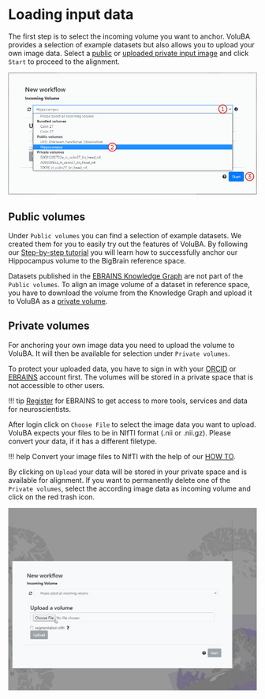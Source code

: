 # Loading input data

The first step is to select the incoming volume you want to anchor. VoluBA provides a selection of example datasets
but also allows you to upload your own image data. Select a [public](#public-volumes)
or [uploaded private input image](#private-volumes) and click `Start` to proceed to the alignment.

![screenshot](images/new_workflow.png)

## Public volumes

Under `Public volumes` you can find a selection of example datasets. We created them for you to easily try out the
features of VoluBA. By following our [Step-by-step tutorial](tutorial.md) you will learn how to successfully anchor our
Hippocampus volume to the BigBrain reference space.

Datasets published in the [EBRAINS Knowledge Graph](https://search.kg.ebrains.eu/) are not part of
the `Public volumes`. To align an image volume of a dataset in reference space, you have to download the volume from the
Knowledge Graph and upload it to VoluBA as a [private volume](#private-volumes).

## Private volumes

For anchoring your own image data you need to upload the volume to VoluBA. It will then be available for selection under
`Private volumes`.

To protect your uploaded data, you have to sign in with your [ORCID](https://orcid.org/)
or [EBRAINS](https://ebrains.eu) account first. The volumes will be stored in a private space that is not accessible to other
users.

!!! tip
    [Register](https://ebrains.eu/register/) for EBRAINS to get access to more tools, services and data for neuroscientists.

After login click on `Choose File` to select the image data you want to upload. VoluBA expects your files to be in NIfTI
format (.nii or .nii.gz). Please convert your data, if it has a different filetype.

!!! help
    Convert your image files to NIfTI with the help of our [HOW TO](nifti_conversion.md).

By clicking on `Upload` your data will be stored in your private space and is available for alignment. If you want to
permanently delete one of the `Private volumes`, select the according image data as incoming volume and click on the red
trash icon.

![gif](gifs/private_volumes.gif)

